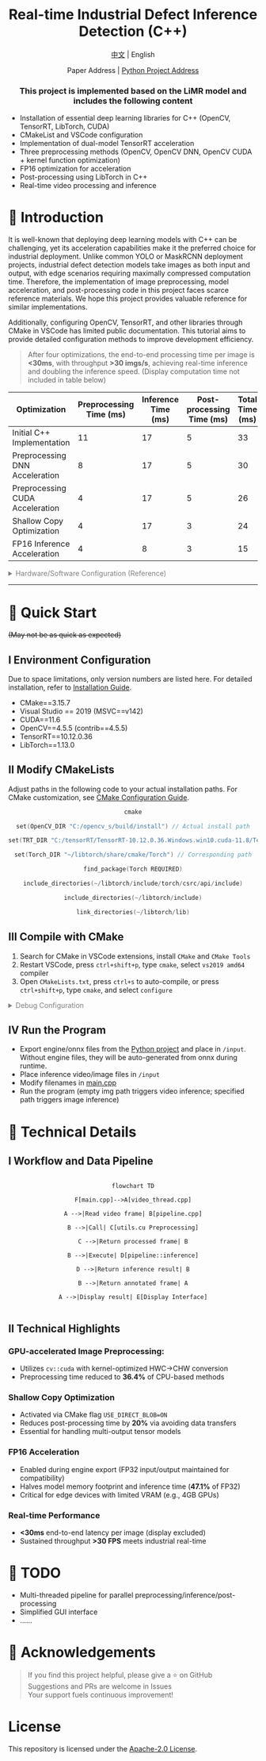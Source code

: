 <div align="center">
  <h1>Real-time Industrial Defect Inference Detection (C++)</h1>
</div>

<div align="center">

[中文](./README_ch.md) | English

</div>

<div align="center">

Paper Address | [Python Project Address](https://github.com/ShowayLiao/LiMR)

</div>

<div align="center">

<h3>This project is implemented based on the LiMR model and includes the following content</h3>

</div>

* Installation of essential deep learning libraries for C++ (OpenCV, TensorRT, LibTorch, CUDA)
* CMakeList and VSCode configuration
* Implementation of dual-model TensorRT acceleration
* Three preprocessing methods (OpenCV, OpenCV DNN, OpenCV CUDA + kernel function optimization)
* FP16 optimization for acceleration
* Post-processing using LibTorch in C++
* Real-time video processing and inference

# 📌 Introduction
It is well-known that deploying deep learning models with C++ can be challenging, yet its acceleration capabilities make it the preferred choice for industrial deployment. Unlike common YOLO or MaskRCNN deployment projects, industrial defect detection models take images as both input and output, with edge scenarios requiring maximally compressed computation time. Therefore, the implementation of image preprocessing, model acceleration, and post-processing code in this project faces scarce reference materials. We hope this project provides valuable reference for similar implementations.

Additionally, configuring OpenCV, TensorRT, and other libraries through CMake in VSCode has limited public documentation. This tutorial aims to provide detailed configuration methods to improve development efficiency.

> After four optimizations, the end-to-end processing time per image is **<30ms**, with throughput **>30 imgs/s**, achieving real-time inference and doubling the inference speed. (Display computation time not included in table below)

| Optimization                  | Preprocessing Time (ms) | Inference Time (ms) | Post-processing Time (ms) | Total Time (ms) |
|-------------------------------|--------|------------|---------------|-----------|
| Initial C++ Implementation    | 11     | 17         | 5             | 33        |
| Preprocessing DNN Acceleration| 8      | 17         | 5             | 30        |
| Preprocessing CUDA Acceleration| 4      | 17         | 5             | 26        |
| Shallow Copy Optimization     | 4      | 17         | 3             | 24        |
| FP16 Inference Acceleration   | 4      | 8          | 3             | 15        |

<details style="color:rgb(128,128,128)">
<summary>Hardware/Software Configuration (Reference)</summary>

* CPU: Intel(R) Core(TM) i5-12500H CPU @ 2.50GHz
* RAM: 16 GB
* GPU: NVIDIA GeForce RTX 3050(4GB) Laptop
* Windows 11
* CUDA==11.6
* Other library versions detailed later  
*(~~Modest configuration should run smoothly on most laptops😂~~)*

</details>

---

# 📌 Quick Start
~~(May not be as quick as expected)~~

## Ⅰ Environment Configuration
Due to space limitations, only version numbers are listed here. For detailed installation, refer to [Installation Guide](./doc/install.md).

* CMake==3.15.7
* Visual Studio == 2019 (MSVC==v142)
* CUDA==11.6
* OpenCV\==4.5.5 (contrib\==4.5.5)
* TensorRT==10.12.0.36
* LibTorch==1.13.0
  
## Ⅱ Modify CMakeLists
Adjust paths in the following code to your actual installation paths. For CMake customization, see [CMake Configuration Guide](./doc/cmake_en.md).
<div align="center">

```cpp
cmake

set(OpenCV_DIR "C:/opencv_s/build/install") // Actual install path

set(TRT_DIR "C:/tensorRT/TensorRT-10.12.0.36.Windows.win10.cuda-11.8/TensorRT-10.12.0.36") // Root directory

set(Torch_DIR "~/libtorch/share/cmake/Torch") // Corresponding path

find_package(Torch REQUIRED)

include_directories(~/libtorch/include/torch/csrc/api/include)

include_directories(~/libtorch/include)

link_directories(~/libtorch/lib)

```

</div>

## Ⅲ Compile with CMake
1. Search for CMake in VSCode extensions, install `CMake` and `CMake Tools`
2. Restart VSCode, press `ctrl+shift+p`, type `cmake`, select `vs2019 amd64` compiler
3. Open `CMakeLists.txt`, press `ctrl+s` to auto-compile, or press `ctrl+shift+p`, type `cmake`, and select `configure`

<details style="color:rgb(128,128,128)">
<summary> Debug Configuration </summary>

```json

{

"version": "0.2.0",

    "configurations": [

        {

            "name": "(gdb) Launch",

            "type": "cppdbg",

            "request": "launch",

            "program": "${workspaceFolder}/build/Debug/main", // Default CMake output path

            "args": [], // Command line arguments

            "stopAtEntry": false,

            "cwd": "${workspaceFolder}",

            "environment": [],

            "externalConsole": false,

            "MIMode": "gdb",

            "setupCommands": [ // GDB optimization

            { "text": "-enable-pretty-printing", "ignoreFailures": true }

            ]           

        }

    ]

}

```

</details>

## Ⅳ Run the Program
* Export engine/onnx files from the [Python project](https://github.com/ShowayLiao/LiMR/tree/onnx) and place in `/input`. Without engine files, they will be auto-generated from onnx during runtime.
* Place inference video/image files in `/input`
* Modify filenames in [main.cpp](./src/main.cpp)
* Run the program (empty img path triggers video inference; specified path triggers image inference)

# 📌 Technical Details
## Ⅰ Workflow and Data Pipeline
<div align="center">

```mermaid

flowchart TD

F[main.cpp]-->A[video_thread.cpp]

A -->|Read video frame| B[pipeline.cpp]

B -->|Call| C[utils.cu Preprocessing]

C -->|Return processed frame| B

B -->|Execute| D[pipeline::inference]

D -->|Return inference result| B

B -->|Return annotated frame| A

A -->|Display result| E[Display Interface]


```

</div>

## Ⅱ Technical Highlights

### GPU-accelerated Image Preprocessing:
* Utilizes `cv::cuda` with kernel-optimized HWC→CHW conversion
* Preprocessing time reduced to **36.4%** of CPU-based methods

### Shallow Copy Optimization
* Activated via CMake flag `USE_DIRECT_BLOB=ON`
* Reduces post-processing time by **20%** via avoiding data transfers
* Essential for handling multi-output tensor models

### FP16 Acceleration
* Enabled during engine export (FP32 input/output maintained for compatibility)
* Halves model memory footprint and inference time (**47.1%** of FP32)
* Critical for edge devices with limited VRAM (e.g., 4GB GPUs)

### Real-time Performance
* **<30ms** end-to-end latency per image (display excluded)
* Sustained throughput **>30 FPS** meets industrial real-time 

# 📌 TODO
* Multi-threaded pipeline for parallel preprocessing/inference/post-processing
* Simplified GUI interface
* ......

# 📌 Acknowledgements
> If you find this project helpful, please give a ⭐ on GitHub  
> Suggestions and PRs are welcome in Issues  
> Your support fuels continuous improvement!

# License
This repository is licensed under the [Apache-2.0 License](LICENSE).